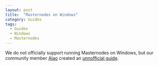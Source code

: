 ```yaml
---
layout: post
title:  "Masternodes on Windows"
category: Guides
tags:
  - Guides
  - Windows
  - Masternodes
---
```

We do not officially support running Masternodes on Windows, but our community member [Alao](https://steemit.com/@alaohas) created an [unnofficial guide](https://steemit.com/masternode/@alao/bulwark-bwk-windows-masternode-setup-guide).
